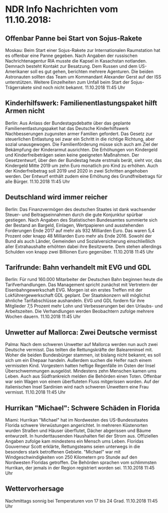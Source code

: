 # NDR Info Nachrichten vom 11.10.2018:


## Offenbar Panne bei Start von Sojus-Rakete
Moskau: Beim Start einer Sojus-Rakete zur Internationalen Raumstation hat es offenbar eine Panne gegeben. Nach Angaben der russischen Nachrichtenagentur RIA musste die Kapsel in Kasachstan notlanden. Demnach besteht Kontakt zur Besatzung. Dem Russen und dem US-Amerikaner soll es gut gehen, berichten mehrere Agenturen. Die beiden Astronauten sollten das Team um Kommandant Alexander Gerst auf der ISS unterstützen. Weitere Einzelheiten zum Unfall beim Start der Sojus-Trägerrakete sind noch nicht bekannt. 11.10.2018 11:45 Uhr 

## Kinderhilfswerk: Familienentlastungspaket hilft Armen nicht
Berlin: Aus Anlass der Bundestagsdebatte über das geplante Familienentlastungspaket hat das Deutsche Kinderhilfswerk Nachbesserungen zugunsten armer Familien gefordert. Das Gesetz zur steuerlichen Entlastung sei zwar ein Schritt in die richtige Richtung, aber sozial unausgewogen. Die Familienförderung müsse sich auch am Ziel der Bekämpfung der Kinderarmut ausrichten. Die Erhöhungen von Kindergeld und Kinderfreibeträgen seien keine geeigneten Maßnahmen. Der Gesetzentwurf, über den der Bundestag heute erstmals berät, sieht vor, das Kindergeld Mitte 2019 um zehn Euro monatlich pro Kind zu erhöhen. Auch der Kinderfreibetrag soll 2019 und 2020 in zwei Schritten angehoben werden. Der Entwurf enthält zudem eine Erhöhung des Grundfreibetrags für alle Bürger. 11.10.2018 11:45 Uhr 

## Deutschland wird immer reicher
Berlin: Das Finanzvermögen des deutschen Staates ist dank wachsender Steuer- und Beitragseinnahmen durch die gute Konjunktur spürbar gestiegen. Nach Angaben des Statistischen Bundesamtes summierte sich der Bestand an Bargeld, Einlagen, Wertpapieren und ausstehenden Forderungen Ende 2017 auf mehr als 932 Milliarden Euro. Das waren 5,4 Prozent oder knapp 48 Milliarden Euro mehr als Ende 2016. Sowohl der Bund als auch Länder, Gemeinden und Sozialversicherung einschließlich aller Extrahaushalte erhöhten dabei ihre Besitzwerte. Dem stehen allerdings Schulden von knapp zwei Billionen Euro gegenüber. 11.10.2018 11:45 Uhr 

## Tarifrunde: Bahn verhandelt mit EVG und GDL
Berlin: Für rund 160.000 Mitarbeiter der Deutschen Bahn beginnen heute die Tarifverhandlungen. Das Management spricht zunächst mit Vertretern der Eisenbahngewerkschaft EVG. Morgen ist ein erstes Treffen mit der Lokführergewerkschaft GDL geplant. Der Staatskonzern will möglichst ähnliche Tarifabschlüsse aushandeln. EVG und GDL fordern für ihre Mitglieder 7,5 Prozent mehr Lohn und Verbesserungen bei den Urlaubs- und Arbeitszeiten. Die Verhandlungen werden Beobachtern zufolge mehrere Wochen dauern. 11.10.2018 11:45 Uhr 

## Unwetter auf Mallorca: Zwei Deutsche vermisst
Palma: Nach dem schweren Unwetter auf Mallorca werden nun auch zwei Deutsche vermisst. Das teilten die Rettungskräfte der Baleareninsel mit. Woher die beiden Bundesbürger stammen, ist bislang nicht bekannt; es soll sich um ein Ehepaar handeln. Außerdem suchen die Helfer nach einem vermissten Kind. Vorgestern hatten heftige Regenfälle im Osten der Insel Überschwemmungen ausgelöst. Mindestens zehn Menschen kamen ums Leben. Auch aus Südfrankreich melden die Behörden einen Toten. Offenbar war sein Wagen von einem überfluteten Fluss mitgerissen worden. Auf der italienischen Insel Sardinien wird nach schweren Unwettern eine Frau vermisst. 11.10.2018 11:45 Uhr 

## Hurrikan "Michael": Schwere Schäden in Florida
Miami:			Hurrikan "Michael" hat im Nordwesten des US-Bundesstaates Florida schwere Verwüstungen angerichtet. In mehreren Küstenorten wurden Straßen und Häuser überflutet, Dächer abgerissen und Bäume entwurzelt. In hunderttausenden Haushalten fiel der Strom aus. Offiziellen Angaben zufolge kam mindestens ein Mensch ums Leben. Floridas Gouverneur Scott erklärte, Rettungsteams seien unterwegs in die besonders stark betroffenen Gebiete. "Michael" war mit Windgeschwindigkeiten von 250 Kilometern pro Stunde auf den Nordwesten Floridas getroffen. Die Behörden sprachen vom schlimmsten Hurrikan, der jemals in der Region registriert worden sei. 11.10.2018 11:45 Uhr 

## Wettervorhersage
Nachmittags sonnig bei Temperaturen von 17 bis 24 Grad. 11.10.2018 11:45 Uhr 
